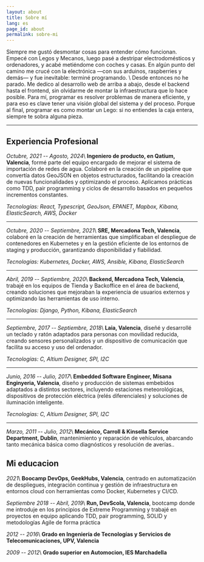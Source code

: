 ```yaml
---
layout: about
title: Sobre mí
lang: es
page_id: about
permalink: sobre-mi
---
```


Siempre me gustó desmontar cosas para entender cómo funcionan. Empecé con Legos y Mecanos, luego pasé a destripar electrodomésticos y ordenadores, y acabé metiéndome con coches y casas. En algún punto del camino me crucé con la electrónica —con sus arduinos, raspberries y demás— y fue inevitable: terminé programando. \\
Desde entonces no he parado. Me dedico al desarrollo web de arriba a abajo, desde el backend hasta el frontend, sin olvidarme de montar la infraestructura que lo hace posible. Para mí, programar es resolver problemas de manera eficiente, y para eso es clave tener una visión global del sistema y del proceso. Porque al final, programar es como montar un Lego: si no entiendes la caja entera, siempre te sobra alguna pieza.

---

## Experiencia Profesional

_Octubre, 2021 -- Agosto, 2024_\\
**Ingeniero de producto, en Qatium, Valencia**, formé parte del equipo encargado de mejorar el sistema de importación de redes de agua. Colaboré en la creación de un pipeline que convertía datos GeoJSON en objetos estructurados, facilitando la creación de nuevas funcionalidades y optimizando el proceso. Aplicamos prácticas como TDD, pair programming y ciclos de desarrollo basados en pequeños incrementos constantes.

_Tecnologías: React, Typescript, GeoJson, EPANET, Mapbox, Kibana, ElasticSearch, AWS, Docker_

---

_Octubre, 2020 -- Septiembre, 2021_\\
**SRE, Mercadona Tech, Valencia**, colaboré en la creación de herramientas que simplificaban el despliegue de contenedores en Kubernetes y en la gestión eficiente de los entornos de staging y producción, garantizando disponibilidad y fiabilidad.

_Tecnologías: Kubernetes, Docker, AWS, Ansible, Kibana, ElasticSearch_

---

_Abril, 2019 -- Septiembre, 2020_\\
**Backend, Mercadona Tech, Valencia**, trabajé en los equipos de Tienda y Backoffice en el área de backend, creando soluciones que mejoraban la experiencia de usuarios externos y optimizando las herramientas de uso interno.

_Tecnologías: Django, Python, Kibana, ElasticSearch_

---

_Septiembre, 2017 -- Septiembre, 2018_\\
**Laia, Valencia**, diseñé y desarrollé un teclado y ratón adaptados para personas con movilidad reducida, creando sensores personalizados y un dispositivo de comunicación que facilita su acceso y uso del ordenador.

_Tecnologías: C, Altium Designer, SPI, I2C_

---

_Junio, 2016 -- Julio, 2017_\\
**Embedded Software Engineer, Misana Enginyeria, Valencia**, diseño y producción de sistemas embebidos adaptados a distintos sectores, incluyendo estaciones meteorológicas, dispositivos de protección eléctrica (relés diferenciales) y soluciones de iluminación inteligente.

_Tecnologías: C, Altium Designer, SPI, I2C_

---

_Marzo, 2011 -- Julio, 2012_\\
**Mecánico, Carroll & Kinsella Service Department, Dublin**, mantenimiento y reparación de vehículos, abarcando tanto mecánica básica como diagnósticos y resolución de averías..

## Mi educacion

_2021_\\
**Boocamp DevOps, GeekHubs, Valencia**, centrado en automatización de despliegues, integración continua y gestión de infraestructura en entornos cloud con herramientas como Docker, Kubernetes y CI/CD.

_Septiembre 2018 -- Abril, 2019_\\
**Run, DevScola, Valencia**, bootcamp donde me introduje en los principios de Extreme Programming y trabajé en proyectos en equipo aplicando TDD, pair programming, SOLID y metodologías Agile de forma práctica

_2012 -- 2016_\\
**Grado en Ingeniería de Tecnologías y Servicios de Telecomunicaciones, UPV, Valencia**

_2009 -- 2012_\\
**Grado superior en Automocion, IES Marchadella**
